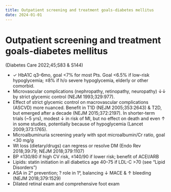 ```yaml
---
title: Outpatient screening and treatment goals-diabetes mellitus
date: 2024-01-01
---
```

# Outpatient screening and treatment goals-diabetes mellitus

(Diabetes Care 2022;45;S83 & S144)
* ✓ HbA1C q3–6mo, goal <7% for most Pts. Goal <6.5% if low-risk hypoglycemia; ≤8% if h/o severe hypoglycemia, elderly or other comorbid.
* Microvascular complications (nephropathy, retinopathy, neuropathy) ↓↓ by strict glycemic control (NEJM 1993;329:977).
* Effect of strict glycemic control on macrovascular complications (ASCVD) more nuanced. Benefit in T1D (NEJM 2005;353:2643) & T2D, but emerged after a decade (NEJM 2015;372:2197). In shorter-term trials (~5 yrs), modest ↓ in risk of MI, but no effect on death and even ↑ in some studies, potentially because of hypoglycemia (Lancet 2009;373:1765).
* Microalbuminuria screening yearly with spot microalbumin/Cr ratio, goal <30 mg/g
* Wt loss (dietary/drugs) can regress or resolve DM (Endo Rev 2018;39:79; NEJM 2018;379:1107)
* BP ≤130/80 if high CV risk, ≤140/90 if lower risk; benefit of ACEI/ARB
* Lipids: statin initiation in all diabetics age 40–75 if LDL-C >70 (see “Lipid Disorders”)
* ASA in 2° prevention; ? role in 1°, balancing ↓ MACE & ↑ bleeding (NEJM 2018;379:1529)
* Dilated retinal exam and comprehensive foot exam
